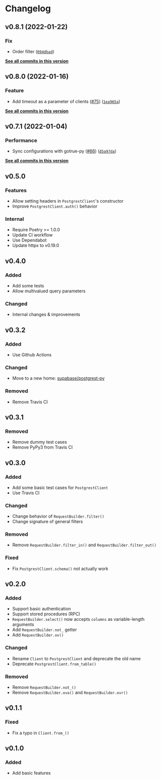 # Changelog

<!--next-version-placeholder-->

## v0.8.1 (2022-01-22)
### Fix
* Order filter ([`094dbad`](https://github.com/supabase-community/postgrest-py/commit/094dbadb26bef4238536579ede71d46a4ef67899))

**[See all commits in this version](https://github.com/supabase-community/postgrest-py/compare/v0.8.0...v0.8.1)**

## v0.8.0 (2022-01-16)
### Feature
* Add timeout as a parameter of clients ([#75](https://github.com/supabase-community/postgrest-py/issues/75)) ([`1ea965a`](https://github.com/supabase-community/postgrest-py/commit/1ea965a6cb32dacb5f41cd1198f8a970a24731b6))

**[See all commits in this version](https://github.com/supabase-community/postgrest-py/compare/v0.7.1...v0.8.0)**

## v0.7.1 (2022-01-04)
### Performance
* Sync configurations with gotrue-py ([#66](https://github.com/supabase-community/postgrest-py/issues/66)) ([`d5a97da`](https://github.com/supabase-community/postgrest-py/commit/d5a97daad42a431b2d36f16e3969b38b9dded288))

**[See all commits in this version](https://github.com/supabase-community/postgrest-py/compare/v0.7.0...v0.7.1)**

## v0.5.0

### Features

* Allow setting headers in `PostgrestClient`'s constructor
* Improve `PostgrestClient.auth()` behavior

### Internal

* Require Poetry >= 1.0.0
* Update CI workflow
* Use Dependabot
* Update httpx to v0.19.0

## v0.4.0

### Added

* Add some tests
* Allow multivalued query parameters

### Changed

* Internal changes & improvements

## v0.3.2

### Added

* Use Github Actions

### Changed

* Move to a new home: [supabase/postgrest-py](https://github.com/supabase/postgrest-py)

### Removed

* Remove Travis CI

## v0.3.1

### Removed

* Remove dummy test cases
* Remove PyPy3 from Travis CI

## v0.3.0

### Added

* Add some basic test cases for `PostgrestClient`
* Use Travis CI

### Changed

* Change behavior of `RequestBuilder.filter()`
* Change signature of general filters

### Removed

* Remove `RequestBuilder.filter_in()` and `RequestBuilder.filter_out()`

### Fixed

* Fix `PostgrestClient.schema()` not actually work

## v0.2.0

### Added

* Support basic authentication
* Support stored procedures (RPC)
* `RequestBuilder.select()` now accepts `columns` as variable-length arguments
* Add `RequestBuilder.not_` getter
* Add `RequestBuilder.ov()`

### Changed

* Rename `Client` to `PostgrestClient` and deprecate the old name
* Deprecate `PostgrestClient.from_table()`

### Removed

* Remove `RequestBuilder.not_()`
* Remove `RequestBuilder.ova()` and `RequestBuilder.ovr()`

## v0.1.1

### Fixed

* Fix a typo in `Client.from_()`

## v0.1.0

### Added

* Add basic features
